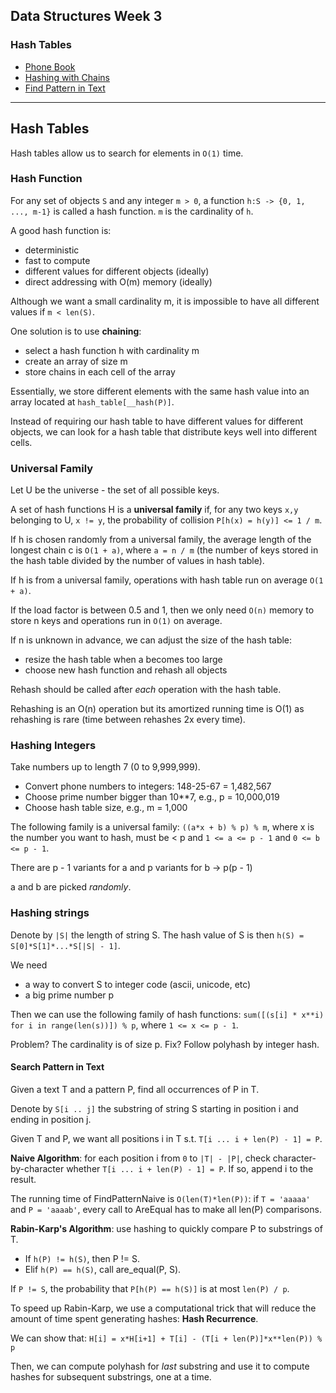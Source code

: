 ## Data Structures Week 3
### Hash Tables

* [Phone Book](https://github.com/IAjimi/Data-Structures-and-Algorithms-Coursera/blob/master/2%20-%20Data%20Structures/Week%203%20-%20Hash%20Tables/phone_book.py) 
* [Hashing with Chains](https://github.com/IAjimi/Data-Structures-and-Algorithms-Coursera/blob/master/2%20-%20Data%20Structures/Week%203%20-%20Hash%20Tables/hashing_with_chains.py) 
* [Find Pattern in Text](https://github.com/IAjimi/Data-Structures-and-Algorithms-Coursera/blob/master/2%20-%20Data%20Structures/Week%203%20-%20Hash%20Tables/find_pattern_in_text.py) 

---

## Hash Tables
Hash tables allow us to search for elements in `O(1)` time.

### Hash Function
For any set of objects `S` and any integer `m > 0`, a function `h:S -> {0, 1, ..., m-1}` is called a hash function.
`m` is the cardinality of `h`.

A good hash function is:
* deterministic
* fast to compute
* different values for different objects (ideally)
* direct addressing with O(m) memory (ideally)

Although we want a small cardinality m, it is impossible to have all different values if `m < len(S)`.

One solution is to use **chaining**:
* select a hash function h with cardinality m
* create an array of size m
* store chains in each cell of the array

Essentially, we store different elements with the same hash value into an array located at `hash_table[__hash(P)]`.

Instead of requiring our hash table to have different values for different objects,
we can look for a hash table that distribute keys well into different cells.

### Universal Family
Let U be the universe - the set of all possible keys.

A set of hash functions H is a **universal family** if, for any
two keys `x,y` belonging to U, `x != y`, the probability of collision
`P[h(x) = h(y)] <= 1 / m`.

If h is chosen randomly from a universal family, the average
length of the longest chain c is `O(1 + a)`, where `a = n / m` (the number of 
keys stored in the hash table divided by the number of values in hash table).

If h is from a universal family, operations with hash table run on average `O(1 + a)`.

If the load factor is between 0.5 and 1, then we only need `O(n)` memory to store n keys and operations run in `O(1)` on average.

If n is unknown in advance, we can adjust the size of the hash table:
* resize the hash table when a becomes too large
* choose new hash function and rehash all objects

Rehash should be called after *each* operation with the hash table.

Rehashing is an O(n) operation but its amortized running time is O(1) as rehashing is rare (time between rehashes 2x every time).

### Hashing Integers
Take numbers up to length 7 (0 to 9,999,999).
* Convert phone numbers to integers: 148-25-67 = 1,482,567
* Choose prime number bigger than 10**7, e.g., p = 10,000,019
* Choose hash table size, e.g., m = 1,000

The following family is a universal family: `((a*x + b) % p) % m`, where x is the number you want to hash, must be < p and 
`1 <= a <= p - 1` and `0 <= b <= p - 1`.

There are p - 1 variants for a and p variants for b -> p(p - 1)

a and b are picked *randomly*.

### Hashing strings
Denote by `|S|` the length of string S. The hash value of S is then `h(S) = S[0]*S[1]*...*S[|S| - 1]`.

We need
* a way to convert S to integer code (ascii, unicode, etc)
* a big prime number p

Then we can use the following family of hash functions: `sum([(s[i] * x**i) for i in range(len(s))]) % p`, where 
`1 <= x <= p - 1`.

Problem? The cardinality is of size p.
Fix? Follow polyhash by integer hash.

#### Search Pattern in Text
Given a text T and a pattern P, find all occurrences of P in T.

Denote by `S[i .. j]` the substring of string S starting in position i
and ending in position j.

Given T and P, we want all positions i in T s.t. `T[i ... i + len(P) - 1] = P`.

**Naive Algorithm**: for each position i from `0` to `|T| - |P|`, check character-by-character
whether `T[i ... i + len(P) - 1] = P`. If so, append i to the result.

The running time of FindPatternNaive is `O(len(T)*len(P))`: if `T = 'aaaaa'` and 
`P = 'aaaab'`, every call to AreEqual has to make all len(P) comparisons.

****Rabin-Karp's Algorithm****: use hashing to quickly compare P to substrings of T.
* If `h(P) != h(S)`, then P != S.
* Elif `h(P) == h(S)`, call are_equal(P, S).

If `P != S`, the probability that `P[h(P) == h(S)]` is at most `len(P) / p`.

To speed up Rabin-Karp, we use a computational trick that will reduce the amount of time spent
generating hashes: **Hash Recurrence**.

We can show that:
`H[i] = x*H[i+1] + T[i] - (T[i + len(P)]*x**len(P)) % p`

Then, we can compute polyhash for *last* substring and use it to compute hashes for subsequent substrings, one at a time.